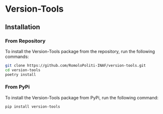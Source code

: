 
# Version-Tools

## Installation

### From Repository

To install the Version-Tools package from the repository, run the following commands:

```sh
git clone https://github.com/RomoloPoliti-INAF/version-tools.git
cd version-tools
poetry install
```

### From PyPi

To install the Version-Tools package from PyPi, run the following command:

```sh
pip install version-tools
```

